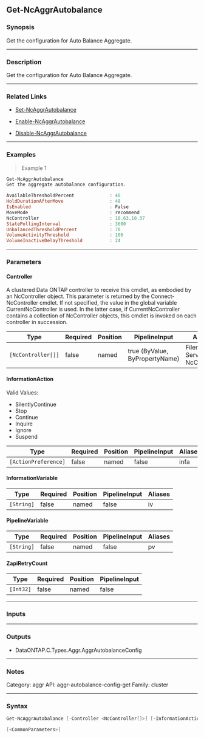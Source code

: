 Get-NcAggrAutobalance
---------------------

### Synopsis
Get the configuration for Auto Balance Aggregate.

---

### Description

Get the configuration for Auto Balance Aggregate.

---

### Related Links
* [Set-NcAggrAutobalance](Set-NcAggrAutobalance)

* [Enable-NcAggrAutobalance](Enable-NcAggrAutobalance)

* [Disable-NcAggrAutobalance](Disable-NcAggrAutobalance)

---

### Examples
> Example 1

```PowerShell
Get-NcAggrAutobalance
Get the aggregate autobalance configuration.

AvailableThresholdPercent             : 40
HoldDurationAfterMove                 : 48
IsEnabled                             : False
MoveMode                              : recommend
NcController                          : 10.63.10.37
StatePollingInterval                  : 3600
UnbalancedThresholdPercent            : 70
VolumeActivityThreshold               : 100
VolumeInactiveDelayThreshold          : 24

```

---

### Parameters
#### **Controller**
A clustered Data ONTAP controller to receive this cmdlet, as embodied by an NcController object.  This parameter is returned by the Connect-NcController cmdlet.  If not specified, the value in the global variable CurrentNcController is used.  In the latter case, if CurrentNcController contains a collection of NcController objects, this cmdlet is invoked on each controller in succession.

|Type              |Required|Position|PipelineInput                 |Aliases                          |
|------------------|--------|--------|------------------------------|---------------------------------|
|`[NcController[]]`|false   |named   |true (ByValue, ByPropertyName)|Filer<br/>Server<br/>NcController|

#### **InformationAction**

Valid Values:

* SilentlyContinue
* Stop
* Continue
* Inquire
* Ignore
* Suspend

|Type                |Required|Position|PipelineInput|Aliases|
|--------------------|--------|--------|-------------|-------|
|`[ActionPreference]`|false   |named   |false        |infa   |

#### **InformationVariable**

|Type      |Required|Position|PipelineInput|Aliases|
|----------|--------|--------|-------------|-------|
|`[String]`|false   |named   |false        |iv     |

#### **PipelineVariable**

|Type      |Required|Position|PipelineInput|Aliases|
|----------|--------|--------|-------------|-------|
|`[String]`|false   |named   |false        |pv     |

#### **ZapiRetryCount**

|Type     |Required|Position|PipelineInput|
|---------|--------|--------|-------------|
|`[Int32]`|false   |named   |false        |

---

### Inputs

---

### Outputs
* DataONTAP.C.Types.Aggr.AggrAutobalanceConfig

---

### Notes
Category: aggr
API: aggr-autobalance-config-get
Family: cluster

---

### Syntax
```PowerShell
Get-NcAggrAutobalance [-Controller <NcController[]>] [-InformationAction <ActionPreference>] [-InformationVariable <String>] [-PipelineVariable <String>] [-ZapiRetryCount <Int32>] 
```
```PowerShell
[<CommonParameters>]
```
